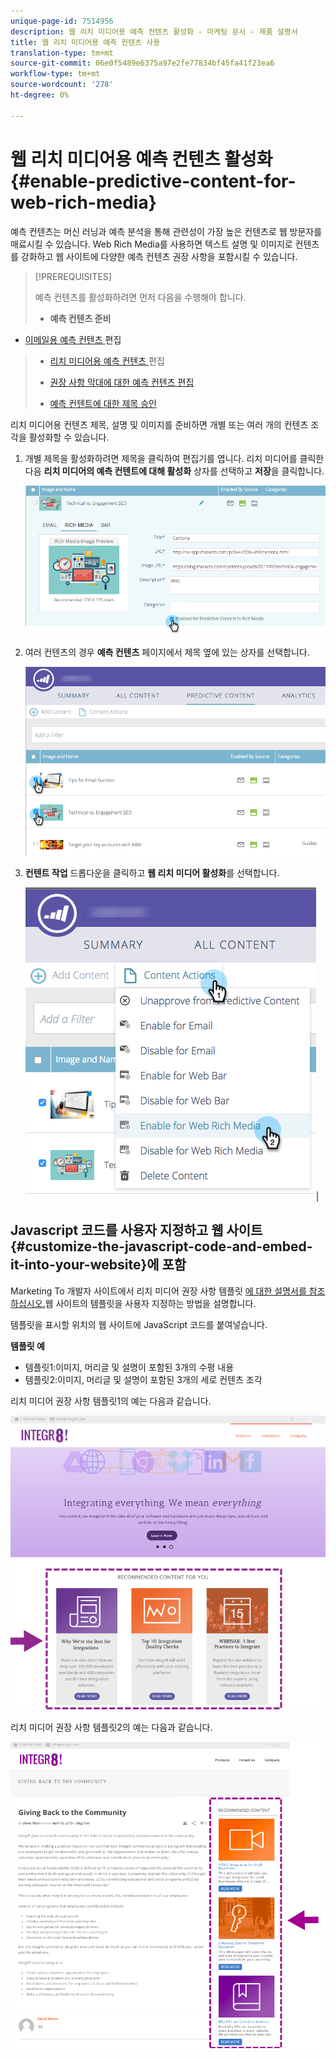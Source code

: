 ```yaml
---
unique-page-id: 7514956
description: 웹 리치 미디어용 예측 컨텐츠 활성화 - 마케팅 문서 - 제품 설명서
title: 웹 리치 미디어용 예측 컨텐츠 사용
translation-type: tm+mt
source-git-commit: 06e0f5489e6375a97e2fe77834bf45fa41f23ea6
workflow-type: tm+mt
source-wordcount: '278'
ht-degree: 0%

---
```



# 웹 리치 미디어용 예측 컨텐츠 활성화 {#enable-predictive-content-for-web-rich-media}

예측 컨텐츠는 머신 러닝과 예측 분석을 통해 관련성이 가장 높은 컨텐츠로 웹 방문자를 매료시킬 수 있습니다. Web Rich Media를 사용하면 텍스트 설명 및 이미지로 컨텐츠를 강화하고 웹 사이트에 다양한 예측 컨텐츠 권장 사항을 포함시킬 수 있습니다.

>[!PREREQUISITES]
>
>예측 컨텐츠를 활성화하려면 먼저 다음을 수행해야 합니다.
>
>* **예측 컨텐츠 준비**
   >
   >   
   * [이메일용 예측 컨텐츠 ](/help/marketo/product-docs/predictive-content/working-with-predictive-content/edit-predictive-content-for-emails.md) 편집
   >   * [리치 미디어용 예측 컨텐츠 ](/help/marketo/product-docs/predictive-content/working-with-predictive-content/edit-predictive-content-for-rich-media.md) 편집
   >   * [권장 사항 막대에 대한 예측 컨텐츠 편집](/help/marketo/product-docs/predictive-content/working-with-predictive-content/edit-predictive-content-for-the-recommendation-bar.md)
>
>* [예측 컨텐트에 대한 제목 승인](/help/marketo/product-docs/predictive-content/working-with-all-content/approve-a-title-for-predictive-content.md)


리치 미디어용 컨텐츠 제목, 설명 및 이미지를 준비하면 개별 또는 여러 개의 컨텐츠 조각을 활성화할 수 있습니다.

1. 개별 제목을 활성화하려면 제목을 클릭하여 편집기를 엽니다. 리치 미디어를 클릭한 다음 **리치 미디어의 예측 컨텐트에 대해 활성화** 상자를 선택하고 **저장**&#x200B;을 클릭합니다.

   ![](assets/image2017-10-3-9-3a50-3a29.png)

1. 여러 컨텐츠의 경우 **예측 컨텐츠** 페이지에서 제목 옆에 있는 상자를 선택합니다.

   ![](assets/image2017-10-3-10-3a0-3a42.png)

1. **컨텐트 작업** 드롭다운을 클릭하고 **웹 리치 미디어 활성화**&#x200B;를 선택합니다.

   ![](assets/image2017-10-3-10-3a2-3a6.png)|

## Javascript 코드를 사용자 지정하고 웹 사이트 {#customize-the-javascript-code-and-embed-it-into-your-website}에 포함

Marketing To 개발자 사이트에서 리치 미디어 권장 사항 템플릿 [에 대한 설명서를 참조하십시오.](https://developers.marketo.com/documentation/websites/rtp-rich-media-recommendations-api)웹 사이트의 템플릿을 사용자 지정하는 방법을 설명합니다.

템플릿을 표시할 위치의 웹 사이트에 JavaScript 코드를 붙여넣습니다.

**템플릿 예**

* 템플릿1:이미지, 머리글 및 설명이 포함된 3개의 수평 내용
* 템플릿2:이미지, 머리글 및 설명이 포함된 3개의 세로 컨텐츠 조각

리치 미디어 권장 사항 템플릿1의 예는 다음과 같습니다.

![](assets/image2015-6-1-17-3a8-3a33.png)

리치 미디어 권장 사항 템플릿2의 예는 다음과 같습니다.

![](assets/image2015-12-20-10-3a35-3a12.png)
